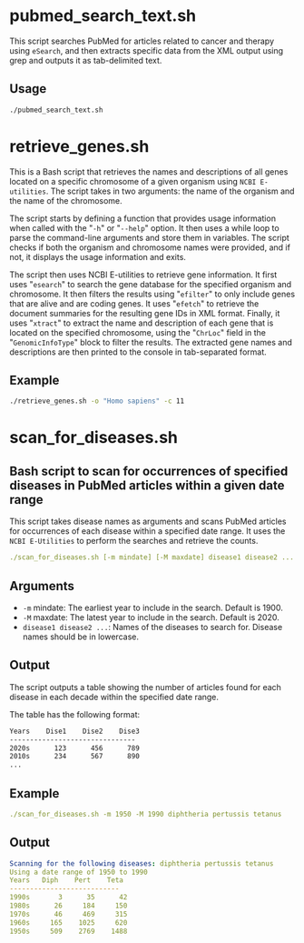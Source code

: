 # pubmed_search_text.sh

This script searches PubMed for articles related to cancer and therapy using `eSearch`, and then extracts specific data from the XML output using grep and outputs it as tab-delimited text.

## Usage
```bash
./pubmed_search_text.sh
```

# retrieve_genes.sh

This is a Bash script that retrieves the names and descriptions of all genes located on a specific chromosome of a given organism using `NCBI E-utilities`. The script takes in two arguments: the name of the organism and the name of the chromosome.

The script starts by defining a function that provides usage information when called with the "`-h`" or "`--help`" option. It then uses a while loop to parse the command-line arguments and store them in variables. The script checks if both the organism and chromosome names were provided, and if not, it displays the usage information and exits.

The script then uses NCBI E-utilities to retrieve gene information. It first uses "`esearch`" to search the gene database for the specified organism and chromosome. It then filters the results using "`efilter`" to only include genes that are alive and are coding genes. It uses "`efetch`" to retrieve the document summaries for the resulting gene IDs in XML format. Finally, it uses "`xtract`" to extract the name and description of each gene that is located on the specified chromosome, using the "`ChrLoc`" field in the "`GenomicInfoType`" block to filter the results. The extracted gene names and descriptions are then printed to the console in tab-separated format.

## Example
```bash
./retrieve_genes.sh -o "Homo sapiens" -c 11
```

# scan_for_diseases.sh

## Bash script to scan for occurrences of specified diseases in PubMed articles within a given date range
This script takes disease names as arguments and scans PubMed articles for occurrences of each disease within a specified date range. It uses the `NCBI E-Utilities` to perform the searches and retrieve the counts.

```yaml
./scan_for_diseases.sh [-m mindate] [-M maxdate] disease1 disease2 ...
```
## Arguments
* `-m` mindate: The earliest year to include in the search. Default is 1900.
* `-M` maxdate: The latest year to include in the search. Default is 2020.
* `disease1 disease2 ...`: Names of the diseases to search for. Disease names should be in lowercase.

## Output
The script outputs a table showing the number of articles found for each disease in each decade within the specified date range.

The table has the following format:
```markdown
Years    Dise1    Dise2    Dise3
-------------------------------
2020s      123      456      789
2010s      234      567      890
...
```

## Example
```yaml
./scan_for_diseases.sh -m 1950 -M 1990 diphtheria pertussis tetanus
```
## Output

```yaml
Scanning for the following diseases: diphtheria pertussis tetanus
Using a date range of 1950 to 1990
Years   Diph    Pert    Teta
---------------------------
1990s       3      35      42
1980s      26     184     150
1970s      46     469     315
1960s     165    1025     620
1950s     509    2769    1488
```
